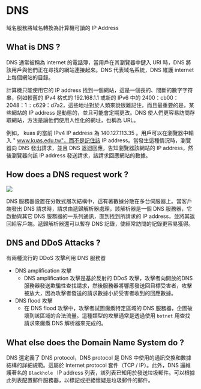 # DNS
域名服務將域名轉換為計算機可讀的 IP Address

## What is DNS ?
DNS 通常被稱為 internet 的電話簿，當用戶在其瀏覽器中鍵入 URI 時，DNS 將該用戶與他們正在尋找的網站連接起來。DNS 代表域名系統，DNS 維護 internet 上每個網站的目錄。

計算機只能使用它的 IP address 找到一個網站，這是一個長的、間斷的數字字符串，例如較舊的 IPv4 格式的 192.168.1.1 或新的 IPv6 中的 2400：cb00：2048：1 :: c629：d7a2，這些地址對於人類來說很難記住，而且最重要的是，某些網站的 IP address 是動態的，並且可能會定期更改。DNS 使人們更容易訪問存取網站，方法是讓他們使用人性化的網址，也稱為 URL。

例如， kuas 的當前 IPv4 IP address 為 140.127.113.35 。用戶可以在瀏覽器中輸入 " www.kuas.edu.tw"，而不是記住該 IP address。當發生這種情況時，瀏覽器向 DNS 發出請求，並且 DNS 返迴回應，告知瀏覽器該網站的 IP address，然後瀏覽器向該 IP address 發送請求，該請求回應網站的數據。

## How does a DNS request work ?
![](https://www.cloudflare.com/img/learning/ddos/glossary/domain-name-system-dns/ddos-dns-request.png)

DNS 服務器設置在分散式層次結構中，這有著數據分散在多台伺服器上。當客戶端發出 DNS 請求時，請求由遞歸解析器處理，該解析器是一個 DNS 服務器，它啟動與其它 DNS 服務器的一系列通訊，直到找到所請求的 IP address，並將其返回給客戶端。遞歸解析器還可以暫存 DNS 記錄，使經常訪問的記錄更容易獲得。

## DNS and DDoS Attacks ?
有兩種流行的 DDoS 攻擊利用 DNS 服務器
- DNS amplification 攻擊
    - DNS amplification 攻擊是基於反射的 DDoS 攻擊，攻擊者向開放的DNS 服務器發送欺騙性查找請求，然後服務器將響應發送回目標受害者，攻擊被放大，因為攻擊者發送的請求數據小於受害者收到的回應數據。
- DNS flood 攻擊
    - 在 DNS flood 攻擊中，攻擊者試圖癱瘓特定區域的 DNS 服務器，企圖破壞到該區域的合法流量。這種類型的攻擊通常是透過使用 `botnet` 用查找請求來癱瘓 DNS 解析器來完成的。

## What else does the Domain Name System do ?

DNS 還定義了 DNS protocol，DNS protocol 是 DNS 中使用的通訊交換和數據結構的詳細規範。這屬於 Internet protocol 套件（TCP / IP）。此外，DNS 還維護著名的 `Blackhole ` IP address 列表，該列表已知用於發送垃圾郵件。可以根據此列表配置郵件服務器，以標記或拒絕懷疑是垃圾郵件的郵件。